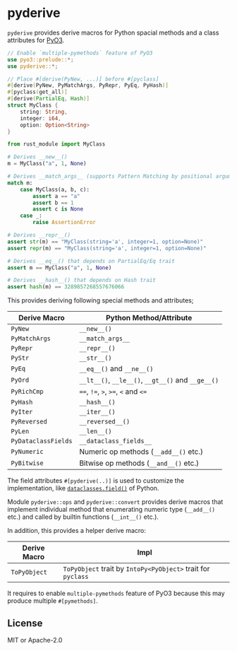 # pyderive

`pyderive` provides derive macros for Python spacial methods and a class attributes for [PyO3].

[PyO3]: https://github.com/PyO3/pyo3

```rust
// Enable `multiple-pymethods` feature of PyO3
use pyo3::prelude::*;
use pyderive::*;

// Place #[derive(PyNew, ...)] before #[pyclass]
#[derive(PyNew, PyMatchArgs, PyRepr, PyEq, PyHash)]
#[pyclass(get_all)]
#[derive(PartialEq, Hash)]
struct MyClass {
    string: String,
    integer: i64,
    option: Option<String>
}
```

```python
from rust_module import MyClass

# Derives __new__()
m = MyClass("a", 1, None)

# Derives __match_args__ (supports Pattern Matching by positional arguments)
match m:
    case MyClass(a, b, c):
        assert a == "a"
        assert b == 1
        assert c is None
    case _:
        raise AssertionError

# Derives __repr__()
assert str(m) == "MyClass(string='a', integer=1, option=None)"
assert repr(m) == "MyClass(string='a', integer=1, option=None)"

# Derives __eq__() that depends on PartialEq/Eq trait
assert m == MyClass("a", 1, None)

# Derives __hash__() that depends on Hash trait
assert hash(m) == 3289857268557676066
```

This provides deriving following special methods and attributes;

| Derive Macro        | Python Method/Attribute                           |
|---------------------|---------------------------------------------------|
| `PyNew`             | `__new__()`                                       |
| `PyMatchArgs`       | `__match_args__`                                  |
| `PyRepr`            | `__repr__()`                                      |
| `PyStr`             | `__str__()`                                       |
| `PyEq`              | `__eq__()` and `__ne__()`                         |
| `PyOrd`             | `__lt__()`, `__le__()`, `__gt__()` and `__ge__()` |
| `PyRichCmp`         | `==`, `!=`, `>`, `>=`, `<` and `<=`               |
| `PyHash`            | `__hash__()`                                      |
| `PyIter`            | `__iter__()`                                      |
| `PyReversed`        | `__reversed__()`                                  |
| `PyLen`             | `__len__()`                                       |
| `PyDataclassFields` | `__dataclass_fields__`                            |
| `PyNumeric`         | Numeric op methods (`__add__()` etc.)             |
| `PyBitwise`         | Bitwise op methods (`__and__()` etc.)             |

The field attributes `#[pyderive(..)]` is used to customize the implementation,
like [`dataclasses.field()`][dataclasses-field] of Python.

[dataclasses-field]: https://docs.python.org/3/library/dataclasses.html#dataclasses.field

Module `pyderive::ops` and `pyderive::convert` provides
derive macros that implement individual method that enumerating numeric type (`__add__()` etc.) and
called by builtin functions (`__int__()` etc.).

In addition, this provides a helper derive macro:

| Derive Macro | Impl                                                         |
|--------------|--------------------------------------------------------------|
| `ToPyObject` | `ToPyObject` trait by `IntoPy<PyObject>` trait for `pyclass` |

It requires to enable `multiple-pymethods` feature of PyO3 because this may produce multiple `#[pymethods]`.

## License

MIT or Apache-2.0
